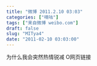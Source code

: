 ```yaml
---
title: "微博 2011.2.10 03:03"
categories: ["嘀咕"]
tags: ["来自微博 weibo.com"]
draft: false
slug: "MITya4"
date: "2011-02-10 03:03:00"
---
```


<p>为什么我会突然热情锐减 O网页链接 ​​​​</p>
